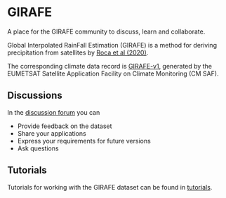 GIRAFE
======

A place for the GIRAFE community to discuss, learn and collaborate.

Global Interpolated RainFall Estimation (GIRAFE) is a method for deriving
precipitation from satellites by 
[Roca et al (2020)](https://doi.org/10.1007/978-3-030-24568-9_24). 

The corresponding climate data record is
[GIRAFE-v1](https://doi.org/10.5676/EUM_SAF_CM/GIRAFE/V001),
generated by the EUMETSAT Satellite Application Facility on Climate
Monitoring (CM SAF).



Discussions
-----------

In the [discussion forum](https://github.com/orgs/cmsaf-girafe/discussions)
you can

- Provide feedback on the dataset
- Share your applications
- Express your requirements for future versions
- Ask questions


Tutorials
---------

Tutorials for working with the GIRAFE dataset can be found in
[tutorials](https://github.com/cmsaf-girafe/tutorials).
